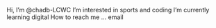 Hi, I’m @chadb-LCWC
I’m interested in sports and coding
I’m currently learning digital
How to reach me ... email

<!---
chadb-LCWC/chadb-LCWC is a ✨ special ✨ repository because its `README.md` (this file) appears on your GitHub profile.
You can click the Preview link to take a look at your changes.
--->
